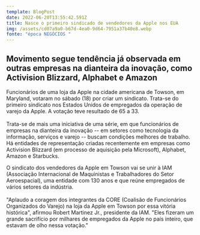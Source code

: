 ```yaml
---
template: BlogPost
date: 2022-06-20T13:55:42.591Z
title: Nasce o primeiro sindicado de vendedores da Apple nos EUA
img: /assets/cd07a9a0-b67d-4ea0-9d64-7951a37b40e8.webp
fonte: "época NEGÓCIOS "
---
```

## Movimento segue tendência já observada em outras empresas na dianteira da inovação, como Activision Blizzard, Alphabet e Amazon

Funcionários de uma loja da Apple na cidade americana de Towson, em Maryland, votaram no sábado (18) por criar um sindicato. Trata-se do primeiro sindicato nos Estados Unidos de empregados da operação de varejo da Apple. A votação teve resultado de 65 a 33.\
\
Trata-se de mais uma iniciativa de uma série, em que funcionários de empresas na dianteira da inovação -- em setores como tecnologia da informação, serviços e varejo -- buscam condições melhores de trabalho. Há entidades de representação criadas recentemente em empresas como Activision Blizzard (em processo de aquisição pela Microsoft), Alphabet, Amazon e Starbucks.

O sindicato dos vendedores da Apple em Towson vai se unir à IAM (Associação Internacional de Maquinistas e Trabalhadores do Setor Aeroespacial), uma entidade com 130 anos e que reúne empregados de vários setores da indústria.\
\
"Aplaudo a coragem dos integrantes da CORE (Coalisão de Funcionários Organizados do Varejo) na loja da Apple em Towson por essa vitória histórica", afirmou Robert Martinez Jr., presidente da IAM. "Eles fizeram um grande sacrifício por milhares de empregados da Apple no país inteiro, que estavam de olho nessa votação."